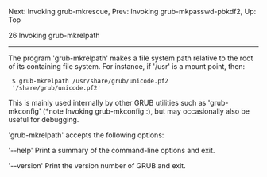Next: Invoking grub-mkrescue,  Prev: Invoking grub-mkpasswd-pbkdf2,  Up: Top

26 Invoking grub-mkrelpath
**************************

The program 'grub-mkrelpath' makes a file system path relative to the
root of its containing file system.  For instance, if '/usr' is a mount
point, then:

     $ grub-mkrelpath /usr/share/grub/unicode.pf2
     '/share/grub/unicode.pf2'

   This is mainly used internally by other GRUB utilities such as
'grub-mkconfig' (*note Invoking grub-mkconfig::), but may occasionally
also be useful for debugging.

   'grub-mkrelpath' accepts the following options:

'--help'
     Print a summary of the command-line options and exit.

'--version'
     Print the version number of GRUB and exit.

